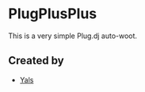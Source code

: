# PlugPlusPlus
This is a very simple Plug.dj auto-woot.

Created by
-----
 - [Yals](https://plug.dj/@/yals)